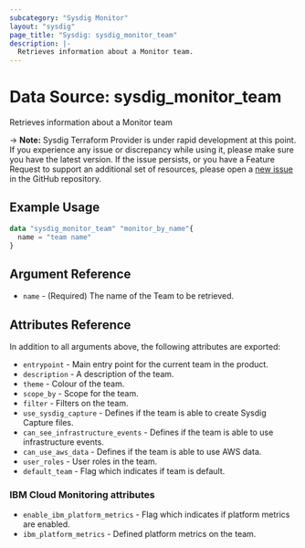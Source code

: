 ```yaml
---
subcategory: "Sysdig Monitor"
layout: "sysdig"
page_title: "Sysdig: sysdig_monitor_team"
description: |-
  Retrieves information about a Monitor team.
---
```


# Data Source: sysdig_monitor_team

Retrieves information about a Monitor team

-> **Note:** Sysdig Terraform Provider is under rapid development at this point. If you experience any issue or discrepancy while using it, please make sure you have the latest version. If the issue persists, or you have a Feature Request to support an additional set of resources, please open a [new issue](https://github.com/sysdiglabs/terraform-provider-sysdig/issues/new) in the GitHub repository.

## Example Usage

```terraform
data "sysdig_monitor_team" "monitor_by_name"{
  name = "team name"
}
```


## Argument Reference

* `name` - (Required) The name of the Team to be retrieved.

## Attributes Reference

In addition to all arguments above, the following attributes are exported:

* `entrypoint` - Main entry point for the current team in the product.
* `description` - A description of the team.
* `theme` - Colour of the team.
* `scope_by` - Scope for the team.
* `filter` - Filters on the team.
* `use_sysdig_capture` -  Defines if the team is able to create Sysdig Capture files.
* `can_see_infrastructure_events` - Defines if the team is able to use infrastructure events.
* `can_use_aws_data` - Defines if the team is able to use AWS data.
* `user_roles` - User roles in the team.
* `default_team` - Flag which indicates if team is default.

### IBM Cloud Monitoring attributes
* `enable_ibm_platform_metrics` - Flag which indicates if platform metrics are enabled.
* `ibm_platform_metrics` - Defined platform metrics on the team.

